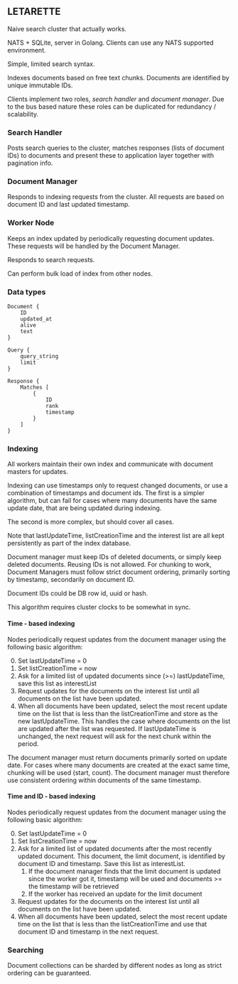 ## LETARETTE

Naive search cluster that actually works.

NATS + SQLite, server in Golang.
Clients can use any NATS supported environment.

Simple, limited search syntax.

Indexes documents based on free text chunks.
Documents are identified by unique immutable IDs.

Clients implement two roles, _search handler_ and
_document manager_. Due to the bus based nature
these roles can be duplicated for redundancy /
scalability.

### Search Handler

Posts search queries to the cluster, matches responses
(lists of document IDs) to documents and present these
to application layer together with pagination info.

### Document Manager

Responds to indexing requests from the cluster.
All requests are based on document ID and last
updated timestamp.

### Worker Node

Keeps an index updated by periodically requesting document
updates. These requests will be handled by the Document Manager.

Responds to search requests.

Can perform bulk load of index from other nodes.

### Data types

```
Document {
	ID
	updated_at
	alive
	text
}
```

```
Query {
	query_string
	limit
}
```

```
Response {
	Matches [
		{
			ID
			rank
			timestamp
		}
	]
}
```

### Indexing

All workers maintain their own index and communicate with document masters
for updates.

Indexing can use timestamps only to request changed documents, or use a combination
of timestamps and document ids. The first is a simpler algorithm, but can fail
for cases where many documents have the same update date, that are being updated
during indexing.

The second is more complex, but should cover all cases.

Note that lastUpdateTime, listCreationTime and the interest list are all kept
persistently as part of the index database.

Document manager must keep IDs of deleted documents, or simply keep deleted documents.
Reusing IDs is not allowed. For chunking to work, Document Managers must follow strict
document ordering, primarily sorting by timestamp, secondarily on document ID.

Document IDs could be DB row id, uuid or hash.

This algorithm requires cluster clocks to be somewhat in sync.

#### Time - based indexing

Nodes periodically request updates from the document
manager using the following basic algorithm:

0. Set lastUpdateTime = 0
1. Set listCreationTime = now
2. Ask for a limited list of updated documents since (>=) lastUpdateTime, save
	this list as interestList
3. Request updates for the documents on the interest list until all documents
	on the list have been updated.
4. When all documents have been updated, select the most recent update time
	on the list that is less than the listCreationTime and store as the new
	lastUpdateTime. This handles the case where documents on the list are
	updated after the list was requested.
	If lastUpdateTime is unchanged, the next request will ask for the next
	chunk within the period.

The document manager must return documents primarily sorted on update date.
For cases where many documents are created at the exact same time,
chunking will be used (start, count). The document manager must therefore
use consistent ordering within documents of the same timestamp.

#### Time and ID - based indexing

Nodes periodically request updates from the document
manager using the following basic algorithm:

0. Set lastUpdateTime = 0
1. Set listCreationTime = now
2. Ask for a limited list of updated documents after the most recently updated document.
	This document, the limit document, is identified by document ID and timestamp. Save this list as interestList.
	1. If the document manager finds that the limit document is updated since the worker got it, timestamp will be used and documents >= the timestamp will be retrieved
	1. If the worker has received an update for the limit document
3. Request updates for the documents on the interest list until all documents
	on the list have been updated.
4. When all documents have been updated, select the most recent update time on the list
	that is less than the listCreationTime and use that document ID and timestamp
	in the next request.

### Searching

Document collections can be sharded by different nodes as long as
strict ordering can be guaranteed.
